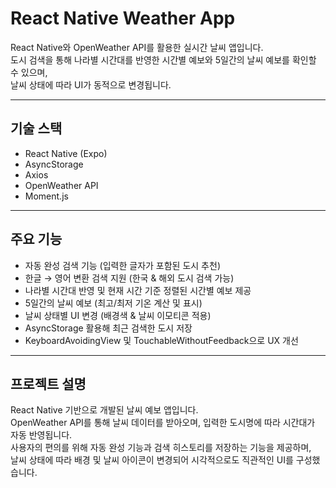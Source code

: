 # React Native Weather App

React Native와 OpenWeather API를 활용한 실시간 날씨 앱입니다.  
도시 검색을 통해 나라별 시간대를 반영한 시간별 예보와 5일간의 날씨 예보를 확인할 수 있으며,  
날씨 상태에 따라 UI가 동적으로 변경됩니다.

---

## 기술 스택

- React Native (Expo)
- AsyncStorage
- Axios
- OpenWeather API
- Moment.js

---

## 주요 기능

- 자동 완성 검색 기능 (입력한 글자가 포함된 도시 추천)
- 한글 → 영어 변환 검색 지원 (한국 & 해외 도시 검색 가능)
- 나라별 시간대 반영 및 현재 시간 기준 정렬된 시간별 예보 제공
- 5일간의 날씨 예보 (최고/최저 기온 계산 및 표시)
- 날씨 상태별 UI 변경 (배경색 & 날씨 이모티콘 적용)
- AsyncStorage 활용해 최근 검색한 도시 저장
- KeyboardAvoidingView 및 TouchableWithoutFeedback으로 UX 개선

---

## 프로젝트 설명

React Native 기반으로 개발된 날씨 예보 앱입니다.  
OpenWeather API를 통해 날씨 데이터를 받아오며, 입력한 도시명에 따라 시간대가 자동 반영됩니다.  
사용자의 편의를 위해 자동 완성 기능과 검색 히스토리를 저장하는 기능을 제공하며,  
날씨 상태에 따라 배경 및 날씨 아이콘이 변경되어 시각적으로도 직관적인 UI를 구성했습니다.

